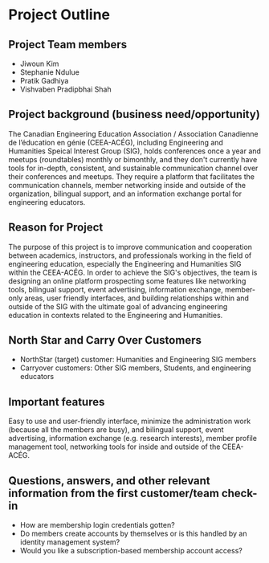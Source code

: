 # Project Outline

## Project Team members
- Jiwoun Kim
- Stephanie Ndulue
- Pratik Gadhiya
- Vishvaben Pradipbhai Shah

## Project background (business need/opportunity)
The Canadian Engineering Education Association / Association Canadienne de l’éducation en génie (CEEA-ACÉG), including Engineering and Humanities Speical Interest Group (SIG), holds conferences once a year and meetups (roundtables) monthly or bimonthly, and they don't currently have tools for in-depth, consistent, and sustainable communication channel over their conferences and meetups. They require a platform that facilitates the communication channels, member networking inside and outside of the organization, bilingual support, and an information exchange portal for engineering educators.

## Reason for Project
The purpose of this project is to improve communication and cooperation between academics, instructors, and professionals working in the field of engineering education, especially the Engineering and Humanities SIG within the CEEA-ACÉG. In order to achieve the SIG's objectives, the team is designing an online platform prospecting some features like networking tools, bilingual support, event advertising, information exchange, member-only areas, user friendly interfaces, and building relationships within and outside of the SIG with the ultimate goal of advancing engineering education in contexts related to the Engineering and Humanities.

## North Star and Carry Over Customers
- NorthStar (target) customer: Humanities and Engineering SIG members
- Carryover customers: Other SIG members, Students, and engineering educators

## Important features
Easy to use and user-friendly interface, minimize the administration work (because all the members are busy), and bilingual support, event advertising, information exchange (e.g. research interests), member profile management tool, networking tools for inside and outside of the CEEA-ACÉG.

## Questions, answers, and other relevant information from the first customer/team check-in
- How are membership login credentials gotten?
- Do members create accounts by themselves or is this handled by an identity management system?
- Would you like a subscription-based membership account access?
